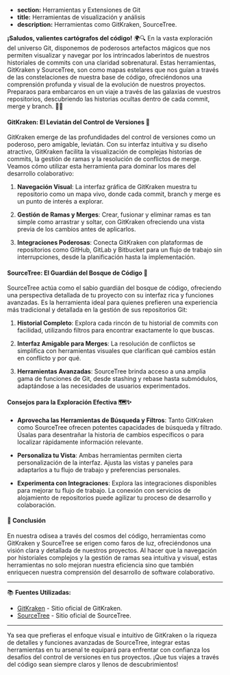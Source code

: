 * **section:** Herramientas y Extensiones de Git
* **title:** Herramientas de visualización y análisis
* **description:** Herramientas como GitKraken, SourceTree.

**¡Saludos, valientes cartógrafos del código!** 🌍🔍 En la vasta exploración del universo Git, disponemos de poderosos artefactos mágicos que nos permiten visualizar y navegar por los intrincados laberintos de nuestros historiales de commits con una claridad sobrenatural. Estas herramientas, GitKraken y SourceTree, son como mapas estelares que nos guían a través de las constelaciones de nuestra base de código, ofreciéndonos una comprensión profunda y visual de la evolución de nuestros proyectos. Preparaos para embarcaros en un viaje a través de las galaxias de vuestros repositorios, descubriendo las historias ocultas dentro de cada commit, merge y branch. 🚀✨

#### GitKraken: El Leviatán del Control de Versiones 🐙

GitKraken emerge de las profundidades del control de versiones como un poderoso, pero amigable, leviatán. Con su interfaz intuitiva y su diseño atractivo, GitKraken facilita la visualización de complejas historias de commits, la gestión de ramas y la resolución de conflictos de merge. Veamos cómo utilizar esta herramienta para dominar los mares del desarrollo colaborativo:

1. **Navegación Visual**: La interfaz gráfica de GitKraken muestra tu repositorio como un mapa vivo, donde cada commit, branch y merge es un punto de interés a explorar.
   
2. **Gestión de Ramas y Merges**: Crear, fusionar y eliminar ramas es tan simple como arrastrar y soltar, con GitKraken ofreciendo una vista previa de los cambios antes de aplicarlos.

3. **Integraciones Poderosas**: Conecta GitKraken con plataformas de repositorios como GitHub, GitLab y Bitbucket para un flujo de trabajo sin interrupciones, desde la planificación hasta la implementación.

#### SourceTree: El Guardián del Bosque de Código 🌳

SourceTree actúa como el sabio guardián del bosque de código, ofreciendo una perspectiva detallada de tu proyecto con su interfaz rica y funciones avanzadas. Es la herramienta ideal para quienes prefieren una experiencia más tradicional y detallada en la gestión de sus repositorios Git:

1. **Historial Completo**: Explora cada rincón de tu historial de commits con facilidad, utilizando filtros para encontrar exactamente lo que buscas.
   
2. **Interfaz Amigable para Merges**: La resolución de conflictos se simplifica con herramientas visuales que clarifican qué cambios están en conflicto y por qué.

3. **Herramientas Avanzadas**: SourceTree brinda acceso a una amplia gama de funciones de Git, desde stashing y rebase hasta submódulos, adaptándose a las necesidades de usuarios experimentados.

#### Consejos para la Exploración Efectiva 🗺️✨

- **Aprovecha las Herramientas de Búsqueda y Filtros**: Tanto GitKraken como SourceTree ofrecen potentes capacidades de búsqueda y filtrado. Úsalas para desentrañar la historia de cambios específicos o para localizar rápidamente información relevante.

- **Personaliza tu Vista**: Ambas herramientas permiten cierta personalización de la interfaz. Ajusta las vistas y paneles para adaptarlos a tu flujo de trabajo y preferencias personales.

- **Experimenta con Integraciones**: Explora las integraciones disponibles para mejorar tu flujo de trabajo. La conexión con servicios de alojamiento de repositorios puede agilizar tu proceso de desarrollo y colaboración.

#### 🤔 Conclusión

En nuestra odisea a través del cosmos del código, herramientas como GitKraken y SourceTree se erigen como faros de luz, ofreciéndonos una visión clara y detallada de nuestros proyectos. Al hacer que la navegación por historiales complejos y la gestión de ramas sea intuitiva y visual, estas herramientas no solo mejoran nuestra eficiencia sino que también enriquecen nuestra comprensión del desarrollo de software colaborativo.

---

📚 **Fuentes Utilizadas:**

- [GitKraken](https://www.gitkraken.com/) - Sitio oficial de GitKraken.
- [SourceTree](https://www.sourcetreeapp.com/) - Sitio oficial de SourceTree.

---

Ya sea que prefieras el enfoque visual e intuitivo de GitKraken o la riqueza de detalles y funciones avanzadas de SourceTree, integrar estas herramientas en tu arsenal te equipará para enfrentar con confianza los desafíos del control de versiones en tus proyectos. ¡Que tus viajes a través del código sean siempre claros y llenos de descubrimientos!




